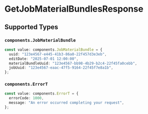 # GetJobMaterialBundlesResponse


## Supported Types

### `components.JobMaterialBundle`

```typescript
const value: components.JobMaterialBundle = {
  uuid: "123e4567-e445-41b3-86a0-22f457d3e3eb",
  editDate: "2025-07-01 12:00:00",
  materialBundleUuid: "123e4567-bb98-4b29-b2c4-22f45fa0cebb",
  jobUuid: "123e4567-eaac-47f5-9164-22f45f7e8a1b",
};
```

### `components.ErrorT`

```typescript
const value: components.ErrorT = {
  errorCode: 1000,
  message: "An error occurred completing your request",
};
```

